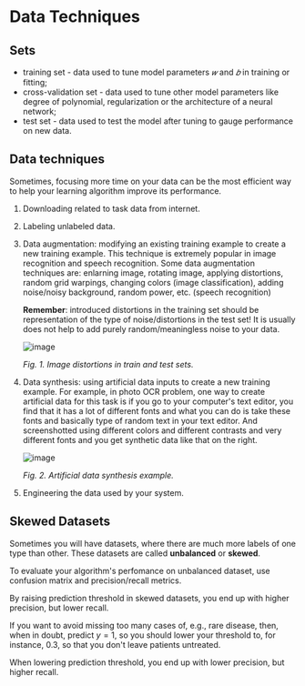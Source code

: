 # Data Techniques

## Sets

- training set - data used to tune model parameters $𝑤$ and $𝑏$ in training or fitting;
- cross-validation set - data used to tune other model parameters like degree of polynomial, regularization or the architecture of a neural network;
- test set - data used to test the model after tuning to gauge performance on new data.

## Data techniques

Sometimes, focusing more time on your data can be the most efficient way to help your learning algorithm improve its performance.

1. Downloading related to task data from internet.
   
2. Labeling unlabeled data.
   
3. Data augmentation: modifying an existing training example to create a new training example. This technique is extremely popular in image recognition and speech recognition. Some data augmentation techniques are: enlarning image, rotating image, applying distortions,  random grid warpings, changing colors (image classification), adding noise/noisy background, random power, etc. (speech recognition)

    **Remember**: introduced distortions in the training set should be representation of the type of noise/distortions in the test set! It is usually does not help to add purely random/meaningless noise to your data.

    ![image](https://user-images.githubusercontent.com/73081144/193437009-998e81d8-b55d-47a0-86e6-993f64bfcf42.png)

    *Fig. 1. Image distortions in train and test sets.*

4. Data synthesis: using artificial data inputs to create a new training example. For example, in photo OCR problem, one way to create artificial data for this task is if you go to your computer's text editor, you find that it has a lot of different fonts and what you can do is take these fonts and basically type of random text in your text editor. And screenshotted using different colors and different contrasts and very different fonts and you get synthetic data like that on the right.

    ![image](https://user-images.githubusercontent.com/73081144/193437060-43fa1fca-c723-4492-96d9-9ad91290ab81.png)

    *Fig. 2. Artificial data synthesis example.*

5. Engineering the data used by your system.

## Skewed Datasets

Sometimes you will have datasets, where there are much more labels of one type than other. These datasets are called **unbalanced** or **skewed**. 

To evaluate your algorithm's perfomance on unbalanced dataset, use confusion matrix and precision/recall metrics.

By raising prediction threshold in skewed datasets, you end up with higher precision, but lower recall.

If you want to avoid missing too many cases of, e.g., rare disease, then, when in doubt, predict $y=1$, so you should lower your threshold to, for instance, $0.3$, so that you don't leave patients untreated.

When lowering prediction threshold, you end up with lower precision, but higher recall.
